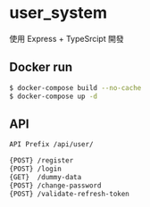 # user_system

使用 Express + TypeSrcipt 開發

## Docker run
```bash
$ docker-compose build --no-cache
$ docker-compose up -d
```

## API
```bash
API Prefix /api/user/

{POST} /register
{POST} /login
{GET}  /dummy-data
{POST} /change-password
{POST} /validate-refresh-token
```